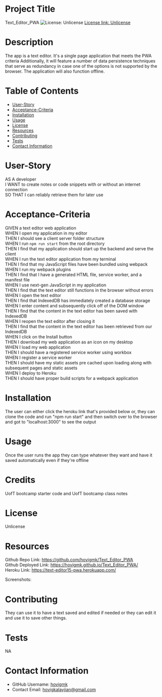 # Project Title

Text_Editor_PWA
![License: Unlicense](https://img.shields.io/badge/license-Unlicense-blue.svg)
[License link: Unlicense](http://unlicense.org/)

# Description

The app is a text editor. It's a single page application that meets the PWA criteria Additionally, it will feature a number of data persistence techniques that serve as redundancy in case one of the options is not supported by the browser. The application will also function offline.

# Table of Contents

- [User-Story](#User-Story)
- [Acceptance-Criteria](#Acceptance-Criteria)
- [Installation](#Installation)
- [Usage](#Usage)
- [License](#License)
- [Resources](#Resources)
- [Contributing](#Contributing)
- [Tests](#Tests)
- [Contact Information](#Contact-Information)

# User-Story

AS A developer  
I WANT to create notes or code snippets with or without an internet connection  
SO THAT I can reliably retrieve them for later use

# Acceptance-Criteria

GIVEN a text editor web application  
WHEN I open my application in my editor  
THEN I should see a client server folder structure  
WHEN I run `npm run start` from the root directory  
THEN I find that my application should start up the backend and serve the client  
WHEN I run the text editor application from my terminal  
THEN I find that my JavaScript files have been bundled using webpack  
WHEN I run my webpack plugins  
THEN I find that I have a generated HTML file, service worker, and a manifest file  
WHEN I use next-gen JavaScript in my application  
THEN I find that the text editor still functions in the browser without errors  
WHEN I open the text editor  
THEN I find that IndexedDB has immediately created a database storage  
WHEN I enter content and subsequently click off of the DOM window  
THEN I find that the content in the text editor has been saved with IndexedDB  
WHEN I reopen the text editor after closing it  
THEN I find that the content in the text editor has been retrieved from our IndexedDB  
WHEN I click on the Install button  
THEN I download my web application as an icon on my desktop  
WHEN I load my web application  
THEN I should have a registered service worker using workbox  
WHEN I register a service worker  
THEN I should have my static assets pre cached upon loading along with subsequent pages and static assets  
WHEN I deploy to Heroku  
THEN I should have proper build scripts for a webpack application

# Installation

The user can either click the heroku link that's provided below or, they can clone the code and run "npm run start" and then switch over to the browser and got to "localhost:3000" to see the output

# Usage

Once the user runs the app they can type whatever they want and have it saved automatically even if they're offline

# Credits

UofT bootcamp starter code and UofT bootcamp class notes

# License

Unlicense

# Resources

Github Repo Link: https://github.com/hovigmk/Text_Editor_PWA  
Github Deployed Link: https://hovigmk.github.io/Text_Editor_PWA/  
Heroku Link: https://text-editor15-pwa.herokuapp.com/  

Screenshots: 


# Contributing

They can use it to have a text saved and edited if needed or they can edit it and use it to save other things.

# Tests

NA

# Contact Information

- GitHub Username: [hovigmk](https://www.github.com/hovigmk)
- Contact Email: hovigkalayjian@gmail.com
